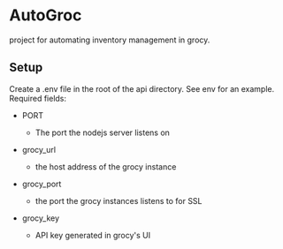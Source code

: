 # AutoGroc
 project for automating inventory management in grocy.

## Setup
Create a .env file in the root of the api directory. See env for an example. Required fields:

* PORT
  * The port the nodejs server listens on

* grocy_url
  * the host address of the grocy instance

* grocy_port
  * the port the grocy instances listens to for SSL

* grocy_key
  * API key generated in grocy's UI
